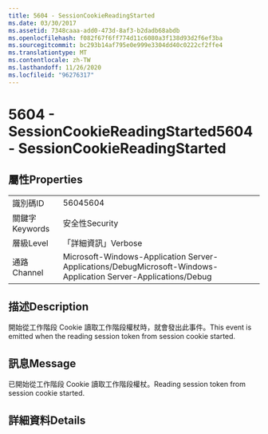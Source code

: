 ```yaml
---
title: 5604 - SessionCookieReadingStarted
ms.date: 03/30/2017
ms.assetid: 7348caaa-add0-473d-8af3-b2dadb68abdb
ms.openlocfilehash: f082f67f6ff774d11c6080a3f138d93d2f6ef3ba
ms.sourcegitcommit: bc293b14af795e0e999e3304dd40c0222cf2ffe4
ms.translationtype: MT
ms.contentlocale: zh-TW
ms.lasthandoff: 11/26/2020
ms.locfileid: "96276317"
---
```

# <a name="5604---sessioncookiereadingstarted"></a><span data-ttu-id="1a097-102">5604 - SessionCookieReadingStarted</span><span class="sxs-lookup"><span data-stu-id="1a097-102">5604 - SessionCookieReadingStarted</span></span>

## <a name="properties"></a><span data-ttu-id="1a097-103">屬性</span><span class="sxs-lookup"><span data-stu-id="1a097-103">Properties</span></span>  
  
|||  
|-|-|  
|<span data-ttu-id="1a097-104">識別碼</span><span class="sxs-lookup"><span data-stu-id="1a097-104">ID</span></span>|<span data-ttu-id="1a097-105">5604</span><span class="sxs-lookup"><span data-stu-id="1a097-105">5604</span></span>|  
|<span data-ttu-id="1a097-106">關鍵字</span><span class="sxs-lookup"><span data-stu-id="1a097-106">Keywords</span></span>|<span data-ttu-id="1a097-107">安全性</span><span class="sxs-lookup"><span data-stu-id="1a097-107">Security</span></span>|  
|<span data-ttu-id="1a097-108">層級</span><span class="sxs-lookup"><span data-stu-id="1a097-108">Level</span></span>|<span data-ttu-id="1a097-109">「詳細資訊」</span><span class="sxs-lookup"><span data-stu-id="1a097-109">Verbose</span></span>|  
|<span data-ttu-id="1a097-110">通路</span><span class="sxs-lookup"><span data-stu-id="1a097-110">Channel</span></span>|<span data-ttu-id="1a097-111">Microsoft-Windows-Application Server-Applications/Debug</span><span class="sxs-lookup"><span data-stu-id="1a097-111">Microsoft-Windows-Application Server-Applications/Debug</span></span>|  
  
## <a name="description"></a><span data-ttu-id="1a097-112">描述</span><span class="sxs-lookup"><span data-stu-id="1a097-112">Description</span></span>  

 <span data-ttu-id="1a097-113">開始從工作階段 Cookie 讀取工作階段權杖時，就會發出此事件。</span><span class="sxs-lookup"><span data-stu-id="1a097-113">This event is emitted when the reading session token from session cookie started.</span></span>  
  
## <a name="message"></a><span data-ttu-id="1a097-114">訊息</span><span class="sxs-lookup"><span data-stu-id="1a097-114">Message</span></span>  

 <span data-ttu-id="1a097-115">已開始從工作階段 Cookie 讀取工作階段權杖。</span><span class="sxs-lookup"><span data-stu-id="1a097-115">Reading session token from session cookie started.</span></span>  
  
## <a name="details"></a><span data-ttu-id="1a097-116">詳細資料</span><span class="sxs-lookup"><span data-stu-id="1a097-116">Details</span></span>
